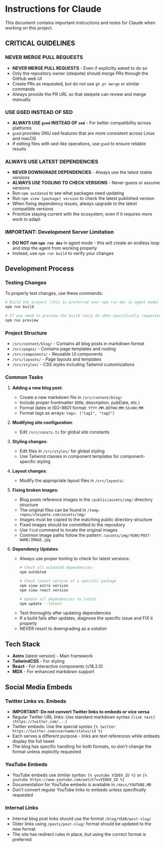# Instructions for Claude

This document contains important instructions and notes for Claude when working on this project.

## CRITICAL GUIDELINES

### NEVER MERGE PULL REQUESTS

- **NEVER MERGE PULL REQUESTS** - Even if explicitly asked to do so
- Only the repository owner (steipete) should merge PRs through the GitHub web UI
- Create PRs as requested, but do not use `gh pr merge` or similar commands
- Always provide the PR URL so that steipete can review and merge manually

### USE GSED INSTEAD OF SED

- **ALWAYS USE `gsed` INSTEAD OF `sed`** - For better compatibility across platforms
- `gsed` provides GNU sed features that are more consistent across Linux and macOS
- If editing files with sed-like operations, use `gsed` to ensure reliable results

### ALWAYS USE LATEST DEPENDENCIES

- **NEVER DOWNGRADE DEPENDENCIES** - Always use the latest stable versions
- **ALWAYS USE TOOLING TO CHECK VERSIONS** - Never guess or assume versions
- Run `npm outdated` to see what packages need updating
- Run `npm view [package] version` to check the latest published version
- When fixing dependency issues, always upgrade to the latest compatible versions
- Prioritize staying current with the ecosystem, even if it requires more work to adapt

### IMPORTANT: Development Server Limitation

- **DO NOT run `npm run dev`** in agent mode - this will create an endless loop and stop the agent from working properly
- Instead, use `npm run build` to verify your changes

## Development Process

### Testing Changes

To properly test changes, use these commands:

```bash
# Build the project (this is preferred over npm run dev in agent mode)
npm run build

# If you need to preview the build (only do when specifically requested)
npm run preview
```

### Project Structure

- `/src/content/blog/` - Contains all blog posts in markdown format
- `/src/pages/` - Contains page templates and routing
- `/src/components/` - Reusable UI components
- `/src/layouts/` - Page layouts and templates
- `/src/styles/` - CSS styles including Tailwind customizations

### Common Tasks

1. **Adding a new blog post**:
   - Create a new markdown file in `/src/content/blog/`
   - Include proper frontmatter (title, description, pubDate, etc.)
   - Format dates in ISO-8601 format: `YYYY-MM-DDTHH:MM:SS+HH:MM`
   - Format tags as arrays: `tags: ["tag1", "tag2"]`

2. **Modifying site configuration**:
   - Edit `/src/consts.ts` for global site constants

3. **Styling changes**:
   - Edit files in `/src/styles/` for global styling
   - Use Tailwind classes in component templates for component-specific styling

4. **Layout changes**:
   - Modify the appropriate layout files in `/src/layouts/`

5. **Fixing broken images**:
   - Blog posts reference images in the `/public/assets/img/` directory structure
   - The original files can be found in `/temp-repos/steipete.com/assets/img/`
   - Images must be copied to the matching public directory structure
   - Fixed images should be committed to the repository
   - Use `find` command to locate the original images
   - Common image paths follow the pattern: `/assets/img/YEAR/POST-NAME/IMAGE.jpg`

6. **Dependency Updates**:
   - Always use proper tooling to check for latest versions:
     ```bash
     # Check all outdated dependencies
     npm outdated
     
     # Check latest version of a specific package
     npm view astro version
     npm view react version
     
     # Update all dependencies to latest
     npm update --latest
     ```
   - Test thoroughly after updating dependencies
   - If a build fails after updates, diagnose the specific issue and FIX it properly
   - NEVER resort to downgrading as a solution

## Tech Stack

- **Astro** (latest version) - Main framework
- **TailwindCSS** - For styling
- **React** - For interactive components (v18.2.0)
- **MDX** - For enhanced markdown support

## Social Media Embeds

### Twitter Links vs. Embeds

- **IMPORTANT: Do not convert Twitter links to embeds or vice versa**
- Regular Twitter URL links: Use standard markdown syntax `[link text](https://twitter.com/...)`
- Twitter embeds: Use the special syntax `{% twitter https://twitter.com/username/status/id %}`
- Each serves a different purpose - links are text references while embeds display the full tweet
- The blog has specific handling for both formats, so don't change the format unless explicitly requested

### YouTube Embeds

- YouTube embeds use similar syntax: `{% youtube VIDEO_ID %}` or `{% youtube https://www.youtube.com/watch?v=VIDEO_ID %}`
- Documentation for YouTube embeds is available in `/docs/YOUTUBE.MD`
- Don't convert regular YouTube links to embeds unless specifically requested

### Internal Links

- Internal blog post links should use the format `/blog/YEAR/post-slug/` 
- Older links using `/posts/post-slug/` format should be updated to the new format
- The site has redirect rules in place, but using the correct format is preferred